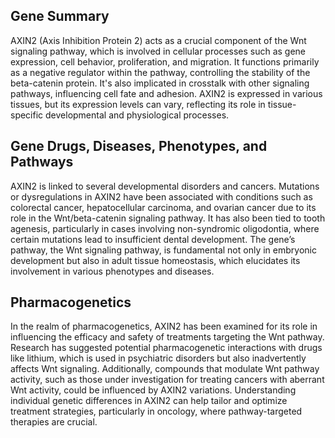 ## Gene Summary
AXIN2 (Axis Inhibition Protein 2) acts as a crucial component of the Wnt signaling pathway, which is involved in cellular processes such as gene expression, cell behavior, proliferation, and migration. It functions primarily as a negative regulator within the pathway, controlling the stability of the beta-catenin protein. It's also implicated in crosstalk with other signaling pathways, influencing cell fate and adhesion. AXIN2 is expressed in various tissues, but its expression levels can vary, reflecting its role in tissue-specific developmental and physiological processes.

## Gene Drugs, Diseases, Phenotypes, and Pathways
AXIN2 is linked to several developmental disorders and cancers. Mutations or dysregulations in AXIN2 have been associated with conditions such as colorectal cancer, hepatocellular carcinoma, and ovarian cancer due to its role in the Wnt/beta-catenin signaling pathway. It has also been tied to tooth agenesis, particularly in cases involving non-syndromic oligodontia, where certain mutations lead to insufficient dental development. The gene’s pathway, the Wnt signaling pathway, is fundamental not only in embryonic development but also in adult tissue homeostasis, which elucidates its involvement in various phenotypes and diseases.

## Pharmacogenetics
In the realm of pharmacogenetics, AXIN2 has been examined for its role in influencing the efficacy and safety of treatments targeting the Wnt pathway. Research has suggested potential pharmacogenetic interactions with drugs like lithium, which is used in psychiatric disorders but also inadvertently affects Wnt signaling. Additionally, compounds that modulate Wnt pathway activity, such as those under investigation for treating cancers with aberrant Wnt activity, could be influenced by AXIN2 variations. Understanding individual genetic differences in AXIN2 can help tailor and optimize treatment strategies, particularly in oncology, where pathway-targeted therapies are crucial.
